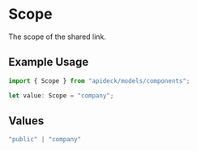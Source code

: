 # Scope

The scope of the shared link.

## Example Usage

```typescript
import { Scope } from "apideck/models/components";

let value: Scope = "company";
```

## Values

```typescript
"public" | "company"
```